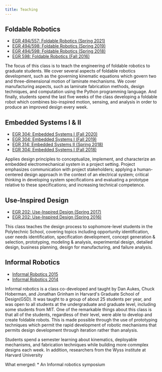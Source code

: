 ```yaml
---
title: Teaching
---
```


## Foldable Robotics

-   [EGR 494/557: Foldable Robotics (Spring 2021)]
-   [EGR 494/598: Foldable Robotics (Spring 2019)]
-   [EGR 494/598: Foldable Robotics (Spring 2018)]
-   [EGR 598: Foldable Robotics (Fall 2016)]

The focus of this class is to teach the engineering of foldable robotics to graduate students. We cover several aspects of foldable robotics development, such as the governing kinematic equations which govern two and three-dimensional motion of laminate mechanisms. We cover manufacturing aspects, such as laminate fabrication methods, design techniques, and computation using the Python programming language. And finally, students spend the last five weeks of the class developing a foldable robot which combines bio-inspired motion, sensing, and analysis in order to produce an improved design every week.

## Embedded Systems I & II

-   [EGR 304: Embedded Systems I (Fall 2020)]
-   [EGR 304: Embedded Systems I (Fall 2019)]
-   [EGR 314: Embedded Systems II (Spring 2018)]
-   [EGR 304: Embedded Systems I (Fall 2018)]

Applies design principles to conceptualize, implement, and characterize an embedded electromechanical system in a project setting. Project emphasizes communication with project stakeholders; applying a human-centered design approach in the context of an electrical system; critical thinking in developing system specifications and evaluating a prototype relative to these specifications; and increasing technical competence.

## Use-Inspired Design

-   [EGR 202: Use-Inspired Design (Spring 2017)]
-   [EGR 202: Use-Inspired Design (Spring 2016)]

This class teaches the design process to sophomore-level students in the Polytechnic School, covering topics including opportunity identification, user needs identification, specification development, concept generation & selection, prototyping, modeling & analysis, experimental design, detailed design, business planning, design for manufacturing, and failure analysis.

## Informal Robotics

-   [Informal Robotics 2015]
-   [Informal Robotics 2014]

Informal robotics is a class co-developed and taught by Dan Aukes, Chuck Hoberman, and Jonathan Grinham in Harvard's Graduate School of Design(GSD). It was taught to a group of about 25 students per year, and was open to all students at the undergraduate and graduate level, including some students from MIT. One of the remarkable things about this class is that all of the students, regardless of their level, were able to develop and create foldable robots. This is made possible through the use of prototyping techniques which permit the rapid development of robotic mechanisms that permits design development through iteration rather than analysis.

Students spend a semester learning about kinematics, deployable mechanisms, and fabrication techniques while building more commplex designs each week. In addition, researchers from the Wyss institute at Harvard University

What emerged: \* An Informal robotics symposium

  [EGR 494/557: Foldable Robotics (Spring 2021)]: foldable-robotics-s-2021
  [EGR 494/598: Foldable Robotics (Spring 2019)]: foldable-robotics-s-2019
  [EGR 494/598: Foldable Robotics (Spring 2018)]: foldable-robotics-s-2018
  [EGR 598: Foldable Robotics (Fall 2016)]: foldable-robotics-f-2016
  [EGR 304: Embedded Systems I (Fall 2020)]: embedded-systems-i-f-2020
  [EGR 304: Embedded Systems I (Fall 2019)]: embedded-systems-i-f-2019
  [EGR 314: Embedded Systems II (Spring 2018)]: embedded-systems-ii-s-2019
  [EGR 304: Embedded Systems I (Fall 2018)]: embedded-systems-i-f-2018
  [EGR 202: Use-Inspired Design (Spring 2017)]: egr202-s-2017
  [EGR 202: Use-Inspired Design (Spring 2016)]: egr202-s-2016
  [Informal Robotics 2015]: informal-robotics-2015
  [Informal Robotics 2014]: informal-robotics-2014
